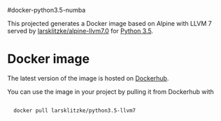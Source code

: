 #docker-python3.5-numba

This projected generates a Docker image based on Alpine with LLVM 7 
served by [larsklitzke/alpine-llvm7.0](https://hub.docker.com/r/larsklitzke/alpine-llvm7.0) for [Python 3.5](https://hub.docker.com/_/python/).

# Docker image

The latest version of the image is hosted on [Dockerhub](https://hub.docker.com/r/larsklitzke/python3.5-llvm7).

You can use the image in your project by pulling it from Dockerhub with


```bash

  docker pull larsklitzke/python3.5-llvm7
  
```